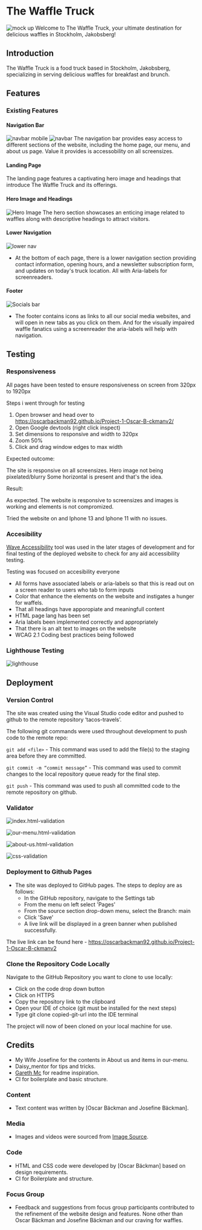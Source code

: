 # The Waffle Truck
![mock up](assets/readme_images/mock-up-readme.png)
Welcome to The Waffle Truck, your ultimate destination for delicious waffles in Stockholm, Jakobsberg!

## Introduction
The Waffle Truck is a food truck based in Stockholm, Jakobsberg, specializing in serving delicious waffles for breakfast and brunch.

## Features

### Existing Features

#### Navigation Bar
![navbar mobile](assets/readme_images/navbar-mobile.png) ![navbar](assets/readme_images/navbar-larger-screen.png)
The navigation bar provides easy access to different sections of the website, including the home page, our menu, and about us page. Value it provides is accessobility on all screensizes.

#### Landing Page
The landing page features a captivating hero image and headings that introduce The Waffle Truck and its offerings.

#### Hero Image and Headings
![Hero Image](assets/readme_images/theperfectloaf_my_best_sourdough_waffles-7-1080x720.jpg)
The hero section showcases an enticing image related to waffles along with descriptive headings to attract visitors.

#### Lower Navigation
![lower nav](assets/readme_images/lower-nav.png)

* At the bottom of each page, there is a lower navigation section providing contact information, opening hours, and a newsletter subscription form, and updates on today's truck location. All with Aria-labels for screenreaders.


#### Footer
![Socials bar](assets/readme_images/social-bar.png)

- The footer contains icons as links to all our social media websites, and will open in new tabs as you click on them. And for the visually impaired waffle fanatics using a screenreader the aria-labels will help with navigation.


## Testing

### Responsiveness

All pages have been tested to ensure responsiveness on screen from 320px to 1920px

Steps i went through for testing

1. Open browser and head over to https://oscarbackman92.github.io/Project-1-Oscar-B-ckmanv2/
2. Open Google devtools (right click inspect)
3. Set dimensions to responsive and width to 320px
4. Zoom 50%
5. Click and drag window edges to max width

Expected outcome:

The site is responsive on all screensizes. Hero image not being pixelated/blurry
Some horizontal is present and that's the idea.

Result:

As expected. The website is responsive to screensizes and images is working and elements is not compromized.

Tried the website on and Iphone 13 and Iphone 11 with no issues.


### Accesibility

[Wave Accessibility](https://wave.webaim.org/) tool was used in the later stages of development and for final testing of the deployed website to check for any aid accessibility testing.

Testing was focused on accesibility everyone

- All forms have associated labels or aria-labels so that this is read out on a screen reader to users who tab to form inputs
- Color that enhance the elements on the website and instigates a hunger for waffels.
- That all headings have apporopiate and meaningfull content
- HTML page lang has been set
- Aria labels been implemented correctly and appropriately
- That there is an alt text to images on the website
- WCAG 2.1 Coding best practices being followed

### Lighthouse Testing

![lighthouse](assets/readme_images/lighthouse-test.png)
## Deployment

### Version Control

The site was created using the Visual Studio code editor and pushed to github to the remote repository ‘tacos-travels’.

The following git commands were used throughout development to push code to the remote repo:

```git add <file>``` - This command was used to add the file(s) to the staging area before they are committed.

```git commit -m “commit message”``` - This command was used to commit changes to the local repository queue ready for the final step.

```git push``` - This command was used to push all committed code to the remote repository on github.

### Validator
![index.html-validation](assets/readme_images/index-validation.png)

![our-menu.html-validation](assets/readme_images/ourmenu-validation.png)

![about-us.html-validation](assets/readme_images/aboutus-validation.png)

![css-validation](assets/readme_images/css-validation.png)

### Deployment to Github Pages

- The site was deployed to GitHub pages. The steps to deploy are as follows: 
  - In the GitHub repository, navigate to the Settings tab 
  - From the menu on left select 'Pages'
  - From the source section drop-down menu, select the Branch: main
  - Click 'Save'
  - A live link will be displayed in a green banner when published successfully. 

The live link can be found here - https://oscarbackman92.github.io/Project-1-Oscar-B-ckmanv2

### Clone the Repository Code Locally

Navigate to the GitHub Repository you want to clone to use locally:

- Click on the code drop down button
- Click on HTTPS
- Copy the repository link to the clipboard
- Open your IDE of choice (git must be installed for the next steps)
- Type git clone copied-git-url into the IDE terminal

The project will now of been cloned on your local machine for use.


## Credits

- My Wife Josefine for the contents in About us and items in our-menu.
- Daisy_mentor for tips and tricks.
- [Gareth Mc](https://github.com/Gareth-McGirr/tacos-travels) for readme inspiration.
- CI for boilerplate and basic structure.


### Content
- Text content was written by [Oscar Bäckman and Josefine Bäckman].

### Media
- Images and videos were sourced from [Image Source](https://www.theperfectloaf.com/my-best-sourdough-waffles/).

### Code
- HTML and CSS code were developed by [Oscar Bäckman] based on design requirements.
- CI for Boilerplate and structure.

### Focus Group
- Feedback and suggestions from focus group participants contributed to the refinement of the website design and features. None other than Oscar Bäckman and Josefine Bäckman and our craving for waffles.
